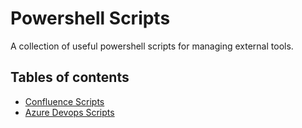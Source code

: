 # Powershell Scripts

A collection of useful powershell scripts for managing external tools.

## Tables of contents

* [Confluence Scripts](confluence)
* [Azure Devops Scripts](ado)